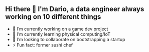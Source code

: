 ## Hi there 👋 I'm Dario, a data engineer always working on 10 different things

- 🔭 I’m currently working on a game dev project
- 🌱 I’m currently learning physical computing/IoT
- 👯 I’m looking to collaborate on bootstrapping a startup
- ⚡ Fun fact: former sushi chef

<!--
**mcoirad/mcoirad** is a ✨ _special_ ✨ repository because its `README.md` (this file) appears on your GitHub profile.

Here are some ideas to get you started:


- 🤔 I’m looking for help with ...
- 💬 Ask me about ...
- 📫 How to reach me: ...
- 😄 Pronouns: ...
- ⚡ Fun fact: ...
-->
